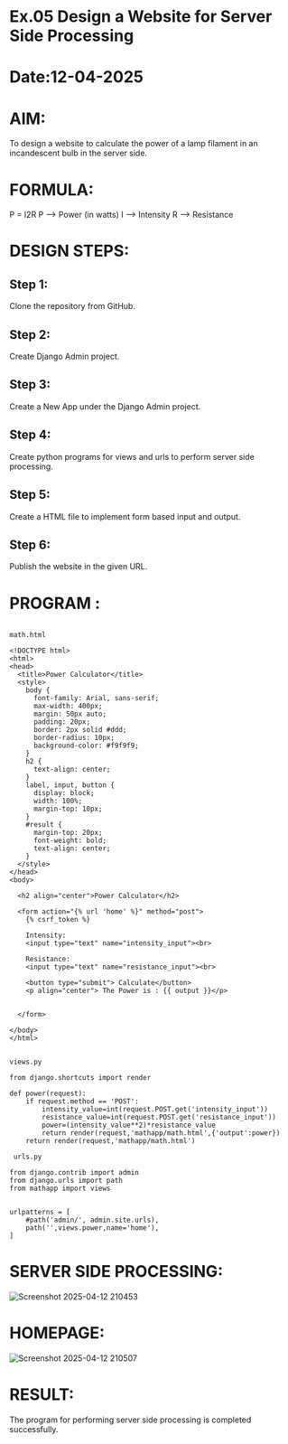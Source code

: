 # Ex.05 Design a Website for Server Side Processing
# Date:12-04-2025
# AIM:
To design a website to calculate the power of a lamp filament in an incandescent bulb in the server side.

# FORMULA:
P = I2R
P --> Power (in watts)
 I --> Intensity
 R --> Resistance

# DESIGN STEPS:
## Step 1:
Clone the repository from GitHub.

## Step 2:
Create Django Admin project.

## Step 3:
Create a New App under the Django Admin project.

## Step 4:
Create python programs for views and urls to perform server side processing.

## Step 5:
Create a HTML file to implement form based input and output.

## Step 6:
Publish the website in the given URL.

# PROGRAM :
```

math.html

<!DOCTYPE html>
<html>
<head>
  <title>Power Calculator</title>
  <style>
    body {
      font-family: Arial, sans-serif;
      max-width: 400px;
      margin: 50px auto;
      padding: 20px;
      border: 2px solid #ddd;
      border-radius: 10px;
      background-color: #f9f9f9;
    }
    h2 {
      text-align: center;
    }
    label, input, button {
      display: block;
      width: 100%;
      margin-top: 10px;
    }
    #result {
      margin-top: 20px;
      font-weight: bold;
      text-align: center;
    }
  </style>
</head>
<body>

  <h2 align="center">Power Calculator</h2>

  <form action="{% url 'home' %}" method="post">
    {% csrf_token %}

    Intensity:
    <input type="text" name="intensity_input"><br>

    Resistance:
    <input type="text" name="resistance_input"><br>

    <button type="submit"> Calculate</button>
    <p align="center"> The Power is : {{ output }}</p>


  </form>

</body>
</html>


views.py

from django.shortcuts import render

def power(request):
    if request.method == 'POST':
        intensity_value=int(request.POST.get('intensity_input'))
        resistance_value=int(request.POST.get('resistance_input'))
        power=(intensity_value**2)*resistance_value
        return render(request,'mathapp/math.html',{'output':power})
    return render(request,'mathapp/math.html')

 urls.py

from django.contrib import admin
from django.urls import path
from mathapp import views


urlpatterns = [
    #path('admin/', admin.site.urls),
    path('',views.power,name='home'),
]  

```
# SERVER SIDE PROCESSING:


![Screenshot 2025-04-12 210453](https://github.com/user-attachments/assets/52e60b73-5ac6-4723-9ae4-477638181535)

# HOMEPAGE:

![Screenshot 2025-04-12 210507](https://github.com/user-attachments/assets/5a4d4704-3901-4764-8d96-137b13820a01)


# RESULT:
The program for performing server side processing is completed successfully.
